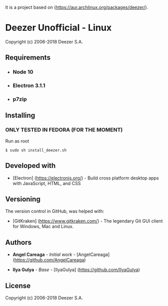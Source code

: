 It is a project based on (https://aur.archlinux.org/packages/deezer/).

# Deezer Unofficial - Linux

Copyright (c) 2006-2018 Deezer S.A.

## Requirements

- ### Node 10
- ### Electron 3.1.1
- ### p7zip

## Installing

### **ONLY TESTED IN FEDORA (FOR THE MOMENT)**

Run as root

```
$ sudo sh install_deezer.sh
```

## Developed with

* [Electron] (https://electronjs.org/) - Build cross platform desktop apps with JavaScript, HTML, and CSS

## Versioning

The version control in GitHub, was helped with:

* [GitKraken] (https://www.gitkraken.com/) - The legendary Git GUI client for Windows, Mac and Linux.

## Authors

* **Angel Careaga** - *Initial work* - [AngelCareaga] (https://github.com/AngelCareaga)

* **Ilya Gulya** - *Base* - [IlyaGulya] (https://github.com/IlyaGulya)


## License

Copyright (c) 2006-2018 Deezer S.A.